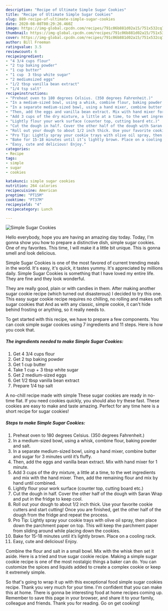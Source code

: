 ```yaml
---
description: "Recipe of Ultimate Simple Sugar Cookies"
title: "Recipe of Ultimate Simple Sugar Cookies"
slug: 889-recipe-of-ultimate-simple-sugar-cookies
date: 2020-08-08T08:29:26.460Z
image: https://img-global.cpcdn.com/recipes/791c06b881d02a15/751x532cq70/simple-sugar-cookies-recipe-main-photo.jpg
thumbnail: https://img-global.cpcdn.com/recipes/791c06b881d02a15/751x532cq70/simple-sugar-cookies-recipe-main-photo.jpg
cover: https://img-global.cpcdn.com/recipes/791c06b881d02a15/751x532cq70/simple-sugar-cookies-recipe-main-photo.jpg
author: Bill Freeman
ratingvalue: 3.5
reviewcount: 6
recipeingredient:
- "4 3/4 cups flour"
- "2 tsp baking powder"
- "1 cup butter"
- "1 cup  3 tbsp white sugar"
- "2 mediumsized eggs"
- "1/2 tbsp vanilla bean extract"
- "1/4 tsp salt"
recipeinstructions:
- "Preheat oven to 180 degrees Celsius. (350 degrees Fahrenheit.)"
- "In a medium-sized bowl, using a whisk, combine flour, baking powder and salt."
- "In a separate medium-sized bowl, using a hand mixer, combine butter and sugar for 3 minutes until it’s fluffy."
- "Then, add the eggs and vanilla bean extract. Mix with hand mixer for 1 minute."
- "Add 3 cups of the dry mixture, a little at a time, to the wet ingredients and mix with the hand mixer. Then, add the remaining flour and mix by hand until combined."
- "Lightly flour your work surface (counter top, cutting board etc.)"
- "Cut the dough in half. Cover the other half of the dough with Saran Wrap and put in the fridge to keep cool."
- "Roll out your dough to about 1/2 inch thick. Use your favorite cookie cutters and start cutting! Once you are finished, get the other half of the dough from the fridge and repeat the process."
- "Pro Tip: Lightly spray your cookie trays with olive oil spray, then place down the parchment paper on top. This will keep the parchment paper from sliding around while placing down the cookies."
- "Bake for 15-18 minutes until it’s lightly brown. Place on a cooling rack."
- "Easy, cute and delicious! Enjoy."
categories:
- Recipe
tags:
- simple
- sugar
- cookies

katakunci: simple sugar cookies 
nutrition: 264 calories
recipecuisine: American
preptime: "PT15M"
cooktime: "PT37M"
recipeyield: "4"
recipecategory: Lunch

---
```



![Simple Sugar Cookies](https://img-global.cpcdn.com/recipes/791c06b881d02a15/751x532cq70/simple-sugar-cookies-recipe-main-photo.jpg)

Hello everybody, hope you are having an amazing day today. Today, I'm gonna show you how to prepare a distinctive dish, simple sugar cookies. One of my favorites. This time, I will make it a little bit unique. This is gonna smell and look delicious.

Simple Sugar Cookies is one of the most favored of current trending meals in the world. It's easy, it's quick, it tastes yummy. It's appreciated by millions daily. Simple Sugar Cookies is something that I have loved my entire life. They are fine and they look wonderful.

They are really good, plain or with candies in them. After making another sugar cookie recipe (which turned out disasterous) I decided to try this one. This easy sugar cookie recipe requires no chilling, no rolling and makes soft sugar cookies that And as with any classic, simple cookie, it can&#39;t hide behind frosting or anything, so it really needs to.


To get started with this recipe, we have to prepare a few components. You can cook simple sugar cookies using 7 ingredients and 11 steps. Here is how you cook that.

<!--inarticleads1-->

##### The ingredients needed to make Simple Sugar Cookies:

1. Get 4 3/4 cups flour
1. Get 2 tsp baking powder
1. Get 1 cup butter
1. Take 1 cup + 3 tbsp white sugar
1. Get 2 medium-sized eggs
1. Get 1/2 tbsp vanilla bean extract
1. Prepare 1/4 tsp salt


A no-chill recipe made with simple These sugar cookies are ready in no-time flat. If you need cookies quickly, you should also try these fast. These cookies are easy to make and taste amazing. Perfect for any time here is a short recipe for sugar cookies! 

<!--inarticleads2-->

##### Steps to make Simple Sugar Cookies:

1. Preheat oven to 180 degrees Celsius. (350 degrees Fahrenheit.)
1. In a medium-sized bowl, using a whisk, combine flour, baking powder and salt.
1. In a separate medium-sized bowl, using a hand mixer, combine butter and sugar for 3 minutes until it’s fluffy.
1. Then, add the eggs and vanilla bean extract. Mix with hand mixer for 1 minute.
1. Add 3 cups of the dry mixture, a little at a time, to the wet ingredients and mix with the hand mixer. Then, add the remaining flour and mix by hand until combined.
1. Lightly flour your work surface (counter top, cutting board etc.)
1. Cut the dough in half. Cover the other half of the dough with Saran Wrap and put in the fridge to keep cool.
1. Roll out your dough to about 1/2 inch thick. Use your favorite cookie cutters and start cutting! Once you are finished, get the other half of the dough from the fridge and repeat the process.
1. Pro Tip: Lightly spray your cookie trays with olive oil spray, then place down the parchment paper on top. This will keep the parchment paper from sliding around while placing down the cookies.
1. Bake for 15-18 minutes until it’s lightly brown. Place on a cooling rack.
1. Easy, cute and delicious! Enjoy.


Combine the flour and salt in a small bowl. Mix with the whisk then set it aside. Here is a tried and true sugar cookie recipe. Making a simple sugar cookie recipe is one of the most nostalgic things a baker can do. You can customize the spices and liquids added to create a complex cookie or keep it extremely simple. 

So that's going to wrap it up with this exceptional food simple sugar cookies recipe. Thank you very much for your time. I'm confident that you can make this at home. There is gonna be interesting food at home recipes coming up. Remember to save this page in your browser, and share it to your family, colleague and friends. Thank you for reading. Go on get cooking!
